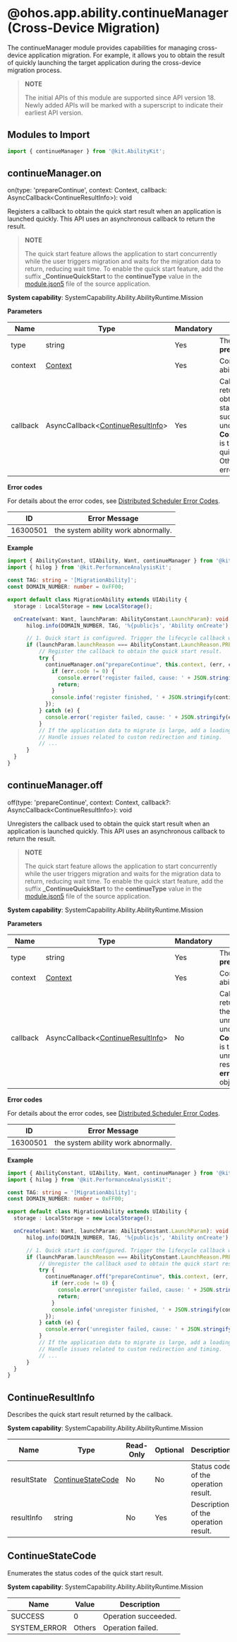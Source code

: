 # @ohos.app.ability.continueManager (Cross-Device Migration)
<!--Kit: Ability Kit-->
<!--Subsystem: DistributedAbilityManager-->
<!--Owner: @hobbycao-->
<!--Designer: @gsxiaowen-->
<!--Tester: @hanjiawei-->
<!--Adviser: @huipeizi-->

The continueManager module provides capabilities for managing cross-device application migration. For example, it allows you to obtain the result of quickly launching the target application during the cross-device migration process.

> **NOTE**
> 
> The initial APIs of this module are supported since API version 18. Newly added APIs will be marked with a superscript to indicate their earliest API version.

## Modules to Import

```ts
import { continueManager } from '@kit.AbilityKit';
```

## continueManager.on

on(type: 'prepareContinue', context: Context, callback: AsyncCallback&lt;ContinueResultInfo&gt;): void

Registers a callback to obtain the quick start result when an application is launched quickly. This API uses an asynchronous callback to return the result.

> **NOTE**
>
> The quick start feature allows the application to start concurrently while the user triggers migration and waits for the migration data to return, reducing wait time. To enable the quick start feature, add the suffix **_ContinueQuickStart** to the **continueType** value in the [module.json5](../../quick-start/module-configuration-file.md) file of the source application.

**System capability**: SystemCapability.Ability.AbilityRuntime.Mission

**Parameters**

  | Name| Type                                                                                             | Mandatory| Description                                      |
  | -------- |-------------------------------------------------------------------------------------------------| -------- |------------------------------------------|
  | type | string                                                                                          | Yes| The value is fixed at **prepareContinue**.                    |
  | context | [Context](../apis-ability-kit/js-apis-inner-application-baseContext.md)                                                                                         | Yes| Context of the ability.                        |
  | callback | AsyncCallback&lt;[ContinueResultInfo](js-apis-app-ability-continueManager.md#continueresultinfo)&gt; | Yes| Callback used to return the result. If obtaining the quick start result is successful, **err** is undefined, and **ContinueResultInfo** is the obtained quick startup result. Otherwise, **err** is an error object.|

**Error codes**

For details about the error codes, see [Distributed Scheduler Error Codes](errorcode-DistributedSchedule.md).

| ID| Error Message|
| ------- | -------------------------------- |
| 16300501 | the system ability work abnormally. |

**Example**

  ```ts
import { AbilityConstant, UIAbility, Want, continueManager } from '@kit.AbilityKit';
import { hilog } from '@kit.PerformanceAnalysisKit';

const TAG: string = '[MigrationAbility]';
const DOMAIN_NUMBER: number = 0xFF00;

export default class MigrationAbility extends UIAbility {
    storage : LocalStorage = new LocalStorage();

    onCreate(want: Want, launchParam: AbilityConstant.LaunchParam): void {
        hilog.info(DOMAIN_NUMBER, TAG, '%{public}s', 'Ability onCreate');

        // 1. Quick start is configured. Trigger the lifecycle callback when the application is launched immediately.
        if (launchParam.launchReason === AbilityConstant.LaunchReason.PREPARE_CONTINUATION) {
            // Register the callback to obtain the quick start result.
            try {
              continueManager.on("prepareContinue", this.context, (err, continueResultInfo) => {
                if (err.code != 0) {
                  console.error('register failed, cause: ' + JSON.stringify(err));
                  return;
                }
                console.info('register finished, ' + JSON.stringify(continueResultInfo));
              });
            } catch (e) {
              console.error('register failed, cause: ' + JSON.stringify(e));
            }
            // If the application data to migrate is large, add a loading screen here (for example, displaying "loading" on the screen).
            // Handle issues related to custom redirection and timing.
            // ...
        }
    }
}
  ```

## continueManager.off

off(type: 'prepareContinue', context: Context, callback?: AsyncCallback&lt;ContinueResultInfo&gt;): void

Unregisters the callback used to obtain the quick start result when an application is launched quickly. This API uses an asynchronous callback to return the result.

> **NOTE**
>
> The quick start feature allows the application to start concurrently while the user triggers migration and waits for the migration data to return, reducing wait time. To enable the quick start feature, add the suffix **_ContinueQuickStart** to the **continueType** value in the [module.json5](../../quick-start/module-configuration-file.md) file of the source application.

**System capability**: SystemCapability.Ability.AbilityRuntime.Mission

**Parameters**

| Name| Type                                | Mandatory| Description                                  |
  | -------- |------------------------------------| -------- |--------------------------------------|
| type | string                             | Yes| The value is fixed at **prepareContinue**.                |
| context | [Context](../apis-ability-kit/js-apis-inner-application-baseContext.md)                            | Yes| Context of the ability.                    |
| callback | AsyncCallback&lt;[ContinueResultInfo](js-apis-app-ability-continueManager.md#continueresultinfo)&gt; | No| Callback used to return the result. If the callback is unregistered, **err** is undefined, and **ContinueResultInfo** is the callback unregistration result. Otherwise, **err** is an error object.|

**Error codes**

For details about the error codes, see [Distributed Scheduler Error Codes](errorcode-DistributedSchedule.md).

| ID   | Error Message|
|----------| -------------------------------- |
| 16300501 | the system ability work abnormally. |

**Example**

  ```ts
import { AbilityConstant, UIAbility, Want, continueManager } from '@kit.AbilityKit';
import { hilog } from '@kit.PerformanceAnalysisKit';

const TAG: string = '[MigrationAbility]';
const DOMAIN_NUMBER: number = 0xFF00;

export default class MigrationAbility extends UIAbility {
    storage : LocalStorage = new LocalStorage();

    onCreate(want: Want, launchParam: AbilityConstant.LaunchParam): void {
        hilog.info(DOMAIN_NUMBER, TAG, '%{public}s', 'Ability onCreate');

        // 1. Quick start is configured. Trigger the lifecycle callback when the application is launched immediately.
        if (launchParam.launchReason === AbilityConstant.LaunchReason.PREPARE_CONTINUATION) {
            // Unregister the callback used to obtain the quick start result.
            try {
              continueManager.off("prepareContinue", this.context, (err, continueResultInfo) => {
                if (err.code != 0) {
                  console.error('unregister failed, cause: ' + JSON.stringify(err));
                  return;
                }
                console.info('unregister finished, ' + JSON.stringify(continueResultInfo));
              });
            } catch (e) {
              console.error('unregister failed, cause: ' + JSON.stringify(e));
            }
            // If the application data to migrate is large, add a loading screen here (for example, displaying "loading" on the screen).
            // Handle issues related to custom redirection and timing.
            // ...
        }
    }
}
  ```

## ContinueResultInfo

Describes the quick start result returned by the callback.

**System capability**: SystemCapability.Ability.AbilityRuntime.Mission

| Name| Type                                                                           | Read-Only| Optional| Description      |
| -------- |-------------------------------------------------------------------------------|----|----|----------|
| resultState | [ContinueStateCode](js-apis-app-ability-continueManager.md#continuestatecode) | No | No | Status code of the operation result.|
| resultInfo | string                                                                        | No | Yes | Description of the operation result.|

## ContinueStateCode

Enumerates the status codes of the quick start result.

**System capability**: SystemCapability.Ability.AbilityRuntime.Mission

| Name| Value | Description   | 
| -------- |----|-------|
| SUCCESS  | 0  | Operation succeeded.| 
| SYSTEM_ERROR | Others| Operation failed.| 
